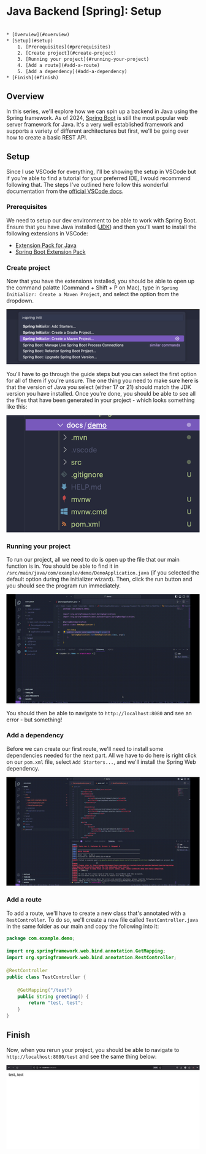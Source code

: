 # Java Backend [Spring]: Setup

```table-of-contents

* [Overview](#overview)
* [Setup](#setup)
    1. [Prerequisites](#prerequisites)
    2. [Create project](#create-project)
    3. [Running your project](#running-your-project)
    4. [Add a route](#add-a-route)
    5. [Add a dependency](#add-a-dependency)
* [Finish](#finish)

```

## Overview

In this series, we'll explore how we can spin up a backend in Java using the Spring framework. As of 2024, [Spring Boot](https://spring.io/projects/spring-boot) is still the most popular web server framework for Java. It's a very well established framework and supports a variety of different architectures but first, we'll be going over how to create a basic REST API.

## Setup

Since I use VSCode for everything, I'll be showing the setup in VSCode but if you're able to find a tutorial for your preferred IDE, I would recommend following that. The steps I've outlined here follow this wonderful documentation from the [official VSCode docs](https://code.visualstudio.com/docs/java/java-spring-boot).

### Prerequisites

We need to setup our dev environment to be able to work with Spring Boot. Ensure that you have Java installed ([JDK](https://www.microsoft.com/openjdk)) and then you'll want to install the following extensions in VSCode:

-   [Extension Pack for Java](https://marketplace.visualstudio.com/items?itemName=vscjava.vscode-java-pack)
-   [Spring Boot Extension Pack](https://marketplace.visualstudio.com/items?itemName=vmware.vscode-boot-dev-pack)

### Create project

Now that you have the extensions installed, you should be able to open up the command palatte (Command + Shift + P on Mac), type in `Spring Initializr: Create a Maven Project`, and select the option from the dropdown.

![Initializr](./assets/initializr.png)

You'll have to go through the guide steps but you can select the first option for all of them if you're unsure. The one thing you need to make sure here is that the version of Java you select (either 17 or 21) should match the JDK version you have installed. Once you're done, you should be able to see all the files that have been generated in your project - which looks something like this:

![files list](./assets/generated-files.png)

### Running your project

To run our project, all we need to do is open up the file that our main function is in. You should be able to find it in `/src/main/java/com/example/demo/DemoApplication.java` (if you selected the default option during the initializer wizard). Then, click the run button and you should see the program run immediately.

![example run](./assets/running.gif)

You should then be able to navigate to `http://localhost:8080` and see an error - but something!

### Add a dependency

Before we can create our first route, we'll need to install some dependencies needed for the next part. All we have to do here is right click on our `pom.xml` file, select `Add Starters...`, and we'll install the Spring Web dependency.

![install](./assets/install.gif)

### Add a route

To add a route, we'll have to create a new class that's annotated with a `RestController`. To do so, we'll create a new file called `TestController.java` in the same folder as our main and copy the following into it:

```java TestController.java
package com.example.demo;

import org.springframework.web.bind.annotation.GetMapping;
import org.springframework.web.bind.annotation.RestController;

@RestController
public class TestController {

    @GetMapping("/test")
    public String greeting() {
        return "test, test";
    }
}

```

## Finish

Now, when you rerun your project, you should be able to navigate to `http://localhost:8080/test` and see the same thing below:

![final](./assets/final.png)
